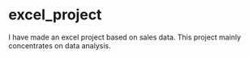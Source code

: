 # excel_project
I have made an excel project based on sales data.
This project mainly concentrates on data analysis.

